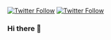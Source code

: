 [![Twitter Follow](https://img.shields.io/twitter/follow/ProjectPolly.svg?style=social)](https://twitter.com/ProjectPolly) [![Twitter Follow](https://img.shields.io/twitter/follow/skuzzleOSS.svg?style=social)](https://twitter.com/skuzzleOSS)
### Hi there 👋

<!--
**skuzzle/skuzzle** is a ✨ _special_ ✨ repository because its `README.md` (this file) appears on your GitHub profile.

Here are some ideas to get you started:

- 🔭 I’m currently working on ...
- 🌱 I’m currently learning ...
- 👯 I’m looking to collaborate on ...
- 🤔 I’m looking for help with ...
- 💬 Ask me about ...
- 📫 How to reach me: ...
- 😄 Pronouns: ...
- ⚡ Fun fact: ...
-->
